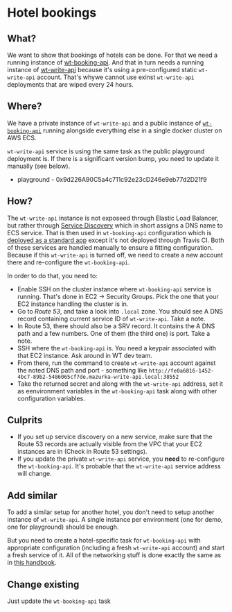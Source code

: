 # Hotel bookings

## What?

We want to show that bookings of hotels can be done. For that
we need a running instance of [wt-booking-api](https://github.com/windingtree/wt-booking-api).
And that in turn needs a running instance of [wt-write-api](https://github.com/windingtree/wt-write-api)
because it's using a pre-configured static `wt-write-api` account.
That's whywe cannot use exinst `wt-write-api` deployments that
are wiped every 24 hours.

## Where?

We have a private instance of `wt-write-api` and a public
instance of [`wt-booking-api`](https://mazurka-booking.windingtree.com/)
running alongside everything else in a single docker cluster on AWS ECS.

`wt-write-api` service is using the same task as the public playground
deployment is. If there is a significant version bump, you need to update
it manually (see below).

- playground - 0x9d226A90C5a4c711c92e23cD246e9eb77d2D21f9

## How?

The `wt-write-api` instance is not exposeed through Elastic Load Balancer,
but rather through [Service Discovery](https://aws.amazon.com/blogs/aws/amazon-ecs-service-discovery/)
which in short assigns a DNS name to ECS service. That is then used in
`wt-booking-api` configuration which is [deployed as a standard app](../app-deployment/aws.md)
except it's not deployed through Travis CI. Both of these services are
handled manually to ensure a fitting configuration. Because if this
`wt-write-api` is turned off, we need to create a new account there and
re-configure the `wt-booking-api`.

In order to do that, you need to:

- Enable SSH on the cluster instance where `wt-booking-api` service
is running. That's done in EC2 -> Security Groups. Pick the one that your
EC2 instance handling the cluster is in.
- Go to *Route 53*, and take a look into `.local` zone. You should see
A DNS record containing current service ID of `wt-write-api`. Take a note.
- In Route 53, there should also be a SRV record. It contains the A DNS path
and a few numbers. One of them (the third one) is port. Take a note.
- SSH where the `wt-booking-api` is. You need a keypair associated with
that EC2 instance. Ask around in WT dev team.
- From there, run the command to create `wt-write-api` account against the noted
DNS path and port - something like `http://fe0a6816-1452-4bc7-89b2-5486065cf7de.mazurka-write-api.local:38552`
- Take the returned secret and along with the `wt-write-api` address, set it as 
eenvironment variables in the `wt-booking-api` task along with other configuration
variables.


## Culprits

- If you set up service discovery on a new service, make sure that the Route 53
records are actually visible from the VPC that your EC2 instances are in
(Check in Route 53 settings).
- If you update the private `wt-write-api` service, you **need** to re-configure
the `wt-booking-api`. It's probable that the `wt-write-api` service address will
change.

## Add similar

To add a similar setup for another hotel, you don't need to setup another
instance of `wt-write-api`. A single instance per environment (one for demo, one
for playground) should be enough.

But you need to create a hotel-specific task for `wt-booking-api` with appropriate
configuration (including a fresh `wt-write-api` account) and start a fresh service
of it. All of the networking stuff is done exactly the same as in
[this handbook](../app-deployment/aws.md).

## Change existing

Just update the `wt-booking-api` task